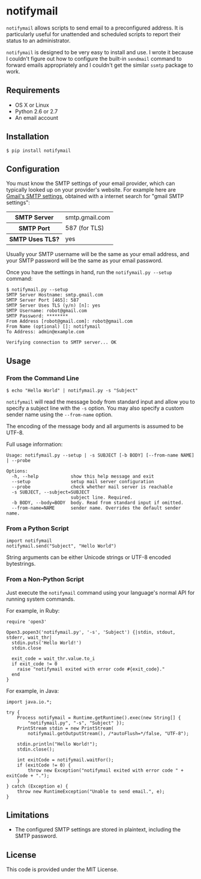 # notifymail

`notifymail` allows scripts to send email to a preconfigured address. It is particularly useful for unattended and scheduled scripts to report their status to an administrator.

`notifymail` is designed to be very easy to install and use. I wrote it because I couldn't figure out how to configure the built-in `sendmail` command to forward emails appropriately and I couldn't get the similar `ssmtp` package to work.

## Requirements

* OS X or Linux
* Python 2.6 or 2.7
* An email account

## Installation

```
$ pip install notifymail
```

## Configuration

You must know the SMTP settings of your email provider, which can typically looked up on your provider's website. For example here are [Gmail's SMTP settings](https://support.google.com/mail/troubleshooter/1668960?hl=en#ts=1665119,1665162), obtained with a internet search for "gmail SMTP settings":

<table>
  <tr>
    <th>SMTP Server</th>
    <td>smtp.gmail.com</td>
  </tr>
  <tr>
    <th>SMTP Port</th>
    <td>587 (for TLS)</td>
  </tr>
  <tr>
    <th>SMTP Uses TLS?</th>
    <td>yes</td>
  </tr>
</table>

Usually your SMTP username will be the same as your email address, and your SMTP password will be the same as your email password.

Once you have the settings in hand, run the `notifymail.py --setup` command:

```
$ notifymail.py --setup
SMTP Server Hostname: smtp.gmail.com
SMTP Server Port [465]: 587
SMTP Server Uses TLS (y/n) [n]: yes
SMTP Username: robot@gmail.com
SMTP Password: ********
From Address [robot@gmail.com]: robot@gmail.com
From Name (optional) []: notifymail
To Address: admin@example.com

Verifying connection to SMTP server... OK
```

## Usage

### From the Command Line

```
$ echo "Hello World" | notifymail.py -s "Subject"
```

`notifymail` will read the message body from standard input and allow you to specify a subject line with the `-s` option. You may also specify a custom sender name using the `--from-name` option.

The encoding of the message body and all arguments is assumed to be UTF-8.

Full usage information:

```
Usage: notifymail.py --setup | -s SUBJECT [-b BODY] [--from-name NAME] | --probe

Options:
  -h, --help            show this help message and exit
  --setup               setup mail server configuration
  --probe               check whether mail server is reachable
  -s SUBJECT, --subject=SUBJECT
                        subject line. Required.
  -b BODY, --body=BODY  body. Read from standard input if omitted.
  --from-name=NAME      sender name. Overrides the default sender name.
```

### From a Python Script

```
import notifymail
notifymail.send("Subject", "Hello World")
```

String arguments can be either Unicode strings or UTF-8 encoded bytestrings.

### From a Non-Python Script

Just execute the `notifymail` command using your language's normal API for running system commands.

For example, in Ruby:

```
require 'open3'

Open3.popen3('notifymail.py', '-s', 'Subject') {|stdin, stdout, stderr, wait_thr|
  stdin.puts('Hello World!')
  stdin.close
  
  exit_code = wait_thr.value.to_i
  if exit_code != 0
    raise "notifymail exited with error code #{exit_code}."
  end
}
```

For example, in Java:

```
import java.io.*;

try {
    Process notifymail = Runtime.getRuntime().exec(new String[] {
        "notifymail.py", "-s", "Subject" });
    PrintStream stdin = new PrintStream(
        notifymail.getOutputStream(), /*autoFlush=*/false, "UTF-8");
    
    stdin.println("Hello World!");
    stdin.close();
    
    int exitCode = notifymail.waitFor();
    if (exitCode != 0) {
        throw new Exception("notifymail exited with error code " + exitCode + ".");
    }
} catch (Exception e) {
    throw new RuntimeException("Unable to send email.", e);
}
```

## Limitations

* The configured SMTP settings are stored in plaintext, including the SMTP password.

## License

This code is provided under the MIT License.